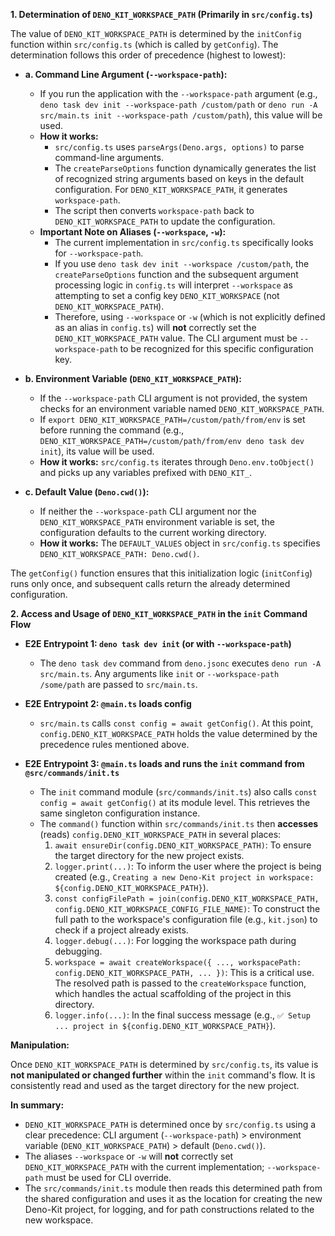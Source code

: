 **1. Determination of `DENO_KIT_WORKSPACE_PATH` (Primarily in `src/config.ts`)**

The value of `DENO_KIT_WORKSPACE_PATH` is determined by the `initConfig` function within `src/config.ts` (which is called by `getConfig`). The determination follows this order of precedence (highest to lowest):

- **a. Command Line Argument (`--workspace-path`):**
  - If you run the application with the `--workspace-path` argument (e.g., `deno task dev init --workspace-path /custom/path` or `deno run -A src/main.ts init --workspace-path /custom/path`), this value will be used.
  - **How it works:**
    - `src/config.ts` uses `parseArgs(Deno.args, options)` to parse command-line arguments.
    - The `createParseOptions` function dynamically generates the list of recognized string arguments based on keys in the default configuration. For `DENO_KIT_WORKSPACE_PATH`, it generates `workspace-path`.
    - The script then converts `workspace-path` back to `DENO_KIT_WORKSPACE_PATH` to update the configuration.
  - **Important Note on Aliases (`--workspace`, `-w`):**
    - The current implementation in `src/config.ts` specifically looks for `--workspace-path`.
    - If you use `deno task dev init --workspace /custom/path`, the `createParseOptions` function and the subsequent argument processing logic in `config.ts` will interpret `--workspace` as attempting to set a config key `DENO_KIT_WORKSPACE` (not `DENO_KIT_WORKSPACE_PATH`).
    - Therefore, using `--workspace` or `-w` (which is not explicitly defined as an alias in `config.ts`) will **not** correctly set the `DENO_KIT_WORKSPACE_PATH` value. The CLI argument must be `--workspace-path` to be recognized for this specific configuration key.

- **b. Environment Variable (`DENO_KIT_WORKSPACE_PATH`):**
  - If the `--workspace-path` CLI argument is not provided, the system checks for an environment variable named `DENO_KIT_WORKSPACE_PATH`.
  - If `export DENO_KIT_WORKSPACE_PATH=/custom/path/from/env` is set before running the command (e.g., `DENO_KIT_WORKSPACE_PATH=/custom/path/from/env deno task dev init`), its value will be used.
  - **How it works:** `src/config.ts` iterates through `Deno.env.toObject()` and picks up any variables prefixed with `DENO_KIT_`.

- **c. Default Value (`Deno.cwd()`):**
  - If neither the `--workspace-path` CLI argument nor the `DENO_KIT_WORKSPACE_PATH` environment variable is set, the configuration defaults to the current working directory.
  - **How it works:** The `DEFAULT_VALUES` object in `src/config.ts` specifies `DENO_KIT_WORKSPACE_PATH: Deno.cwd()`.

The `getConfig()` function ensures that this initialization logic (`initConfig`) runs only once, and subsequent calls return the already determined configuration.

**2. Access and Usage of `DENO_KIT_WORKSPACE_PATH` in the `init` Command Flow**

- **E2E Entrypoint 1: `deno task dev init` (or with `--workspace-path`)**
  - The `deno task dev` command from `deno.jsonc` executes `deno run -A src/main.ts`. Any arguments like `init` or `--workspace-path /some/path` are passed to `src/main.ts`.

- **E2E Entrypoint 2: `@main.ts` loads config**
  - `src/main.ts` calls `const config = await getConfig()`. At this point, `config.DENO_KIT_WORKSPACE_PATH` holds the value determined by the precedence rules mentioned above.

- **E2E Entrypoint 3: `@main.ts` loads and runs the `init` command from `@src/commands/init.ts`**
  - The `init` command module (`src/commands/init.ts`) also calls `const config = await getConfig()` at its module level. This retrieves the same singleton configuration instance.
  - The `command()` function within `src/commands/init.ts` then **accesses** (reads) `config.DENO_KIT_WORKSPACE_PATH` in several places:
    1. `await ensureDir(config.DENO_KIT_WORKSPACE_PATH)`: To ensure the target directory for the new project exists.
    2. `logger.print(...)`: To inform the user where the project is being created (e.g., `Creating a new Deno-Kit project in workspace: ${config.DENO_KIT_WORKSPACE_PATH}`).
    3. `const configFilePath = join(config.DENO_KIT_WORKSPACE_PATH, config.DENO_KIT_WORKSPACE_CONFIG_FILE_NAME)`: To construct the full path to the workspace's configuration file (e.g., `kit.json`) to check if a project already exists.
    4. `logger.debug(...)`: For logging the workspace path during debugging.
    5. `workspace = await createWorkspace({ ..., workspacePath: config.DENO_KIT_WORKSPACE_PATH, ... })`: This is a critical use. The resolved path is passed to the `createWorkspace` function, which handles the actual scaffolding of the project in this directory.
    6. `logger.info(...)`: In the final success message (e.g., `✅ Setup ... project in ${config.DENO_KIT_WORKSPACE_PATH}`).

**Manipulation:**

Once `DENO_KIT_WORKSPACE_PATH` is determined by `src/config.ts`, its value is **not manipulated or changed further** within the `init` command's flow. It is consistently read and used as the target directory for the new project.

**In summary:**

- `DENO_KIT_WORKSPACE_PATH` is determined once by `src/config.ts` using a clear precedence: CLI argument (`--workspace-path`) > environment variable (`DENO_KIT_WORKSPACE_PATH`) > default (`Deno.cwd()`).
- The aliases `--workspace` or `-w` will **not** correctly set `DENO_KIT_WORKSPACE_PATH` with the current implementation; `--workspace-path` must be used for CLI override.
- The `src/commands/init.ts` module then reads this determined path from the shared configuration and uses it as the location for creating the new Deno-Kit project, for logging, and for path constructions related to the new workspace.
